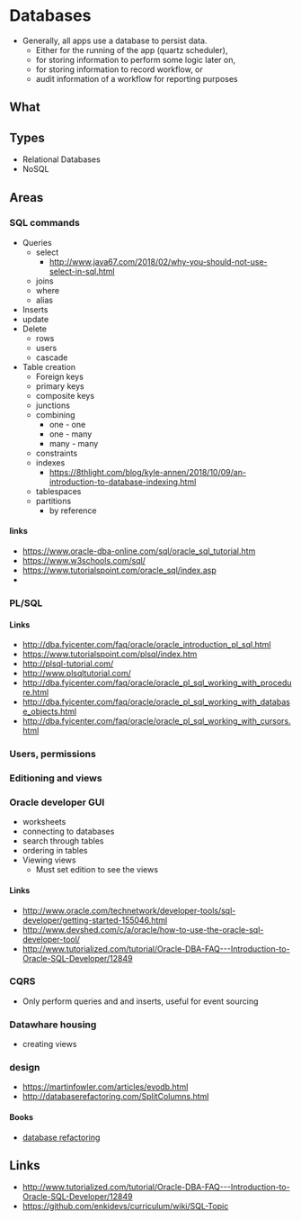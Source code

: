 # Databases

- Generally, all apps use a database to persist data.
  - Either for the running of the app (quartz scheduler),
  - for storing information to perform some logic later on,
  - for storing information to record workflow, or
  - audit information of a workflow for reporting purposes

## What

## Types

- Relational Databases
- NoSQL




## Areas

### SQL commands

- Queries
  - select
    - http://www.java67.com/2018/02/why-you-should-not-use-select-in-sql.html
  - joins
  - where
  - alias
- Inserts
- update
- Delete
  - rows
  - users
  - cascade
- Table creation
  - Foreign keys
  - primary keys
  - composite keys
  - junctions
  - combining
    - one - one
    - one - many
    - many - many
  - constraints
  - indexes
    - https://8thlight.com/blog/kyle-annen/2018/10/09/an-introduction-to-database-indexing.html
  - tablespaces
  - partitions
    - by reference

#### links

- https://www.oracle-dba-online.com/sql/oracle_sql_tutorial.htm
- https://www.w3schools.com/sql/
- https://www.tutorialspoint.com/oracle_sql/index.asp
-

### PL/SQL

#### Links

- http://dba.fyicenter.com/faq/oracle/oracle_introduction_pl_sql.html
- https://www.tutorialspoint.com/plsql/index.htm
- http://plsql-tutorial.com/
- http://www.plsqltutorial.com/
- http://dba.fyicenter.com/faq/oracle/oracle_pl_sql_working_with_procedure.html
- http://dba.fyicenter.com/faq/oracle/oracle_pl_sql_working_with_database_objects.html
- http://dba.fyicenter.com/faq/oracle/oracle_pl_sql_working_with_cursors.html

### Users, permissions

### Editioning and views

### Oracle developer GUI

- worksheets
- connecting to databases
- search through tables
- ordering in tables
- Viewing views
  - Must set edition to see the views

#### Links

- http://www.oracle.com/technetwork/developer-tools/sql-developer/getting-started-155046.html
- http://www.devshed.com/c/a/oracle/how-to-use-the-oracle-sql-developer-tool/
- http://www.tutorialized.com/tutorial/Oracle-DBA-FAQ---Introduction-to-Oracle-SQL-Developer/12849

### CQRS

- Only perform queries and and inserts, useful for event sourcing

### Datawhare housing

- creating views

### design

- https://martinfowler.com/articles/evodb.html
- http://databaserefactoring.com/SplitColumns.html

#### Books

- [database refactoring](https://martinfowler.com/books/refactoringDatabases.html)

## Links

- http://www.tutorialized.com/tutorial/Oracle-DBA-FAQ---Introduction-to-Oracle-SQL-Developer/12849
- https://github.com/enkidevs/curriculum/wiki/SQL-Topic
